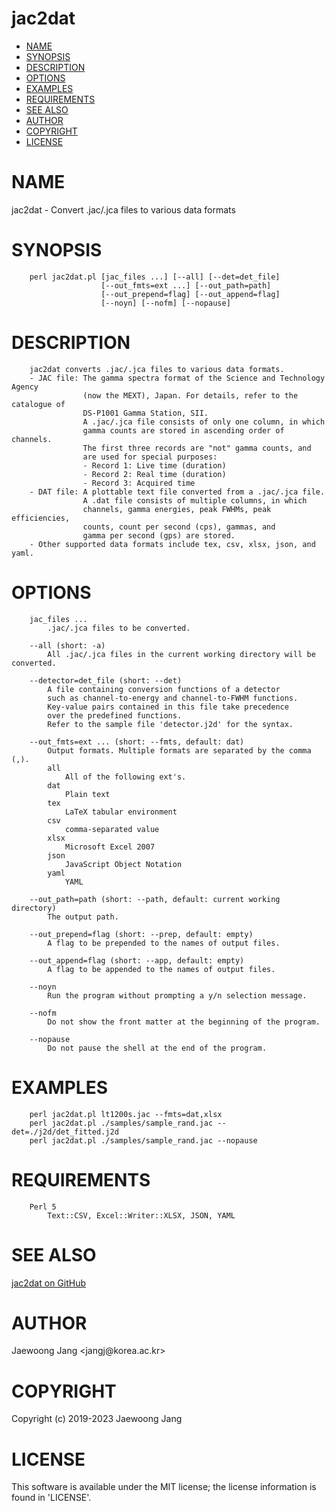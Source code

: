 # jac2dat

<?xml version="1.0" ?>
<!DOCTYPE html PUBLIC "-//W3C//DTD XHTML 1.0 Strict//EN" "http://www.w3.org/TR/xhtml1/DTD/xhtml1-strict.dtd">
<html xmlns="http://www.w3.org/1999/xhtml">
<head>
<meta http-equiv="content-type" content="text/html; charset=utf-8" />
<link rev="made" href="mailto:" />
</head>

<body>



<ul id="index">
  <li><a href="#NAME">NAME</a></li>
  <li><a href="#SYNOPSIS">SYNOPSIS</a></li>
  <li><a href="#DESCRIPTION">DESCRIPTION</a></li>
  <li><a href="#OPTIONS">OPTIONS</a></li>
  <li><a href="#EXAMPLES">EXAMPLES</a></li>
  <li><a href="#REQUIREMENTS">REQUIREMENTS</a></li>
  <li><a href="#SEE-ALSO">SEE ALSO</a></li>
  <li><a href="#AUTHOR">AUTHOR</a></li>
  <li><a href="#COPYRIGHT">COPYRIGHT</a></li>
  <li><a href="#LICENSE">LICENSE</a></li>
</ul>

<h1 id="NAME">NAME</h1>

<p>jac2dat - Convert .jac/.jca files to various data formats</p>

<h1 id="SYNOPSIS">SYNOPSIS</h1>

<pre><code>    perl jac2dat.pl [jac_files ...] [--all] [--det=det_file]
                    [--out_fmts=ext ...] [--out_path=path]
                    [--out_prepend=flag] [--out_append=flag]
                    [--noyn] [--nofm] [--nopause]</code></pre>

<h1 id="DESCRIPTION">DESCRIPTION</h1>

<pre><code>    jac2dat converts .jac/.jca files to various data formats.
    - JAC file: The gamma spectra format of the Science and Technology Agency
                (now the MEXT), Japan. For details, refer to the catalogue of
                DS-P1001 Gamma Station, SII.
                A .jac/.jca file consists of only one column, in which
                gamma counts are stored in ascending order of channels.
                The first three records are &quot;not&quot; gamma counts, and
                are used for special purposes:
                - Record 1: Live time (duration)
                - Record 2: Real time (duration)
                - Record 3: Acquired time
    - DAT file: A plottable text file converted from a .jac/.jca file.
                A .dat file consists of multiple columns, in which
                channels, gamma energies, peak FWHMs, peak efficiencies,
                counts, count per second (cps), gammas, and
                gamma per second (gps) are stored.
    - Other supported data formats include tex, csv, xlsx, json, and yaml.</code></pre>

<h1 id="OPTIONS">OPTIONS</h1>

<pre><code>    jac_files ...
        .jac/.jca files to be converted.

    --all (short: -a)
        All .jac/.jca files in the current working directory will be converted.

    --detector=det_file (short: --det)
        A file containing conversion functions of a detector
        such as channel-to-energy and channel-to-FWHM functions.
        Key-value pairs contained in this file take precedence
        over the predefined functions.
        Refer to the sample file &#39;detector.j2d&#39; for the syntax.

    --out_fmts=ext ... (short: --fmts, default: dat)
        Output formats. Multiple formats are separated by the comma (,).
        all
            All of the following ext&#39;s.
        dat
            Plain text
        tex
            LaTeX tabular environment
        csv
            comma-separated value
        xlsx
            Microsoft Excel 2007
        json
            JavaScript Object Notation
        yaml
            YAML

    --out_path=path (short: --path, default: current working directory)
        The output path.

    --out_prepend=flag (short: --prep, default: empty)
        A flag to be prepended to the names of output files.

    --out_append=flag (short: --app, default: empty)
        A flag to be appended to the names of output files.

    --noyn
        Run the program without prompting a y/n selection message.

    --nofm
        Do not show the front matter at the beginning of the program.

    --nopause
        Do not pause the shell at the end of the program.</code></pre>

<h1 id="EXAMPLES">EXAMPLES</h1>

<pre><code>    perl jac2dat.pl lt1200s.jac --fmts=dat,xlsx
    perl jac2dat.pl ./samples/sample_rand.jac --det=./j2d/det_fitted.j2d
    perl jac2dat.pl ./samples/sample_rand.jac --nopause</code></pre>

<h1 id="REQUIREMENTS">REQUIREMENTS</h1>

<pre><code>    Perl 5
        Text::CSV, Excel::Writer::XLSX, JSON, YAML</code></pre>

<h1 id="SEE-ALSO">SEE ALSO</h1>

<p><a href="https://github.com/jangcom/jac2dat">jac2dat on GitHub</a></p>

<h1 id="AUTHOR">AUTHOR</h1>

<p>Jaewoong Jang &lt;jangj@korea.ac.kr&gt;</p>

<h1 id="COPYRIGHT">COPYRIGHT</h1>

<p>Copyright (c) 2019-2023 Jaewoong Jang</p>

<h1 id="LICENSE">LICENSE</h1>

<p>This software is available under the MIT license; the license information is found in &#39;LICENSE&#39;.</p>


</body>

</html>